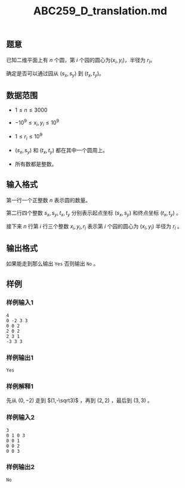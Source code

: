 ﻿---
title: "ABC259_D_translation.md"
tags: []
author: ""
created: ""
---

## 题意

已知二维平面上有 $n$ 个圆，第 $i$ 个园的圆心为$(x_i,y_i)$，半径为 $r_i$。

确定是否可以通过园从 $(s_x,s_y)$ 到 $(t_x,t_y)$。

## 数据范围

- $1 \leq n \leq 3000$

- $-10^9 \leq x_i,y_i \leq 10^9$ 

- $1 \leq r_i \leq 10^9$ 

- $(s_x,s_y)$  和 $(t_x,t_y)$  都在其中一个圆周上。

- 所有数都是整数。

## 输入格式

第一行一个正整数 $n$  表示圆的数量。

第二行四个整数 $s_x,s_y,t_x,t_y$ 分别表示起点坐标 $(s_x,s_y)$ 和终点坐标 $(t_x,t_y)$ 。

接下来 $n$ 行第 $i$ 行三个整数 $x_i,y_i,r_i$ 表示第 $i$ 个园的圆心为 $(x_i,y_i)$ 半径为 $r_i$ 。

## 输出格式

如果能走到那么输出 ``` Yes ``` 否则输出 ```No``` 。

## 样例

### 样例输入1

```
4
0 -2 3 3
0 0 2
2 0 2
2 3 1
-3 3 3
```

### 样例输出1

```
Yes
```

### 样例解释1

先从 $(0,-2)$ 走到 $(1,-\sqrt3)$ ，再到 $(2,2)$ ，最后到 $(3,3)$ 。

### 样例输入2

```
3
0 1 0 3
0 0 1
0 0 2
0 0 3
```

### 样例输出2

```
No
```

